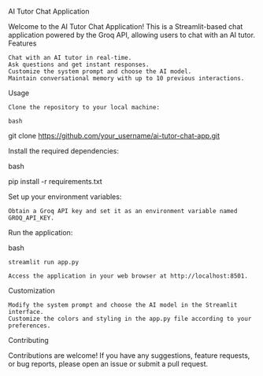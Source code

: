 AI Tutor Chat Application

Welcome to the AI Tutor Chat Application! This is a Streamlit-based chat application powered by the Groq API, allowing users to chat with an AI tutor.
Features

    Chat with an AI tutor in real-time.
    Ask questions and get instant responses.
    Customize the system prompt and choose the AI model.
    Maintain conversational memory with up to 10 previous interactions.

Usage

    Clone the repository to your local machine:

    bash

git clone https://github.com/your_username/ai-tutor-chat-app.git

Install the required dependencies:

bash

pip install -r requirements.txt

Set up your environment variables:

    Obtain a Groq API key and set it as an environment variable named GROQ_API_KEY.

Run the application:

bash

    streamlit run app.py

    Access the application in your web browser at http://localhost:8501.

Customization

    Modify the system prompt and choose the AI model in the Streamlit interface.
    Customize the colors and styling in the app.py file according to your preferences.

Contributing

Contributions are welcome! If you have any suggestions, feature requests, or bug reports, please open an issue or submit a pull request.
